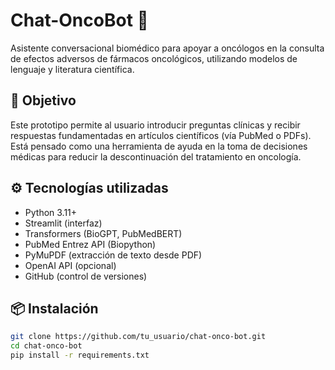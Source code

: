 # Chat-OncoBot 💬

Asistente conversacional biomédico para apoyar a oncólogos en la consulta de efectos adversos de fármacos oncológicos, utilizando modelos de lenguaje y literatura científica.

## 🧪 Objetivo

Este prototipo permite al usuario introducir preguntas clínicas y recibir respuestas fundamentadas en artículos científicos (vía PubMed o PDFs). Está pensado como una herramienta de ayuda en la toma de decisiones médicas para reducir la descontinuación del tratamiento en oncología.

## ⚙️ Tecnologías utilizadas

- Python 3.11+
- Streamlit (interfaz)
- Transformers (BioGPT, PubMedBERT)
- PubMed Entrez API (Biopython)
- PyMuPDF (extracción de texto desde PDF)
- OpenAI API (opcional)
- GitHub (control de versiones)

## 📦 Instalación

```bash
git clone https://github.com/tu_usuario/chat-onco-bot.git
cd chat-onco-bot
pip install -r requirements.txt
